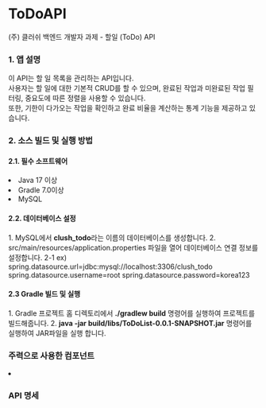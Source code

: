 # ToDoAPI
(주) 클러쉬 백엔드 개발자 과제 - 할일 (ToDo) API

<h3>1. 앱 설명</h3>
이 API는 할 일 목록을 관리하는 API입니다.<br>
사용자는 할 일에 대한 기본적 CRUD를 할 수 있으며, 완료된 작업과 미완료된 작업 필터링, 중요도에 따른 정렬을 사용할 수 있습니다.<br>
또한, 기한이 다가오는 작업을 확인하고 완료 비율을 계산하는 통계 기능을 제공하고 있습니다.

<h3>2. 소스 빌드 및 실행 방법</h3>
<h4>2.1. 필수 소프트웨어</h4>
<li>Java 17 이상</li>
<li>Gradle 7.0이상</li>
<li>MySQL</li>
<h4>2.2. 데이터베이스 설정</h4>
1. MySQL에서 <strong>clush_todo</strong>라는 이름의 데이터베이스를 생성합니다.
2. src/main/resources/application.properties 파일을 열어 데이터베이스 연결 정보를 설정합니다.
2-1 ex) spring.datasource.url=jdbc:mysql://localhost:3306/clush_todo
        spring.datasource.username=root
        spring.datasource.password=korea123

<h4>2.3 Gradle 빌드 및 실행</h4>
1. Gradle 프로젝트 홈 디렉토리에서 <strong>./gradlew build</strong> 명령어를 실행하여 프로젝트를 빌드해줍니다.
2. <strong>java -jar build/libs/ToDoList-0.0.1-SNAPSHOT.jar</strong> 명령어를 실행하여 JAR파일을 실행 합니다.

<h3>주력으로 사용한 컴포넌트</h3>
<li></li>

<h3>API 명세</h3>
